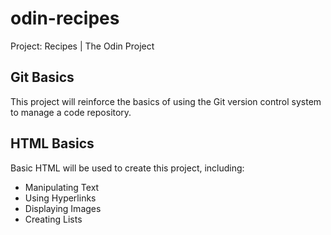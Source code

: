 # odin-recipes
Project: Recipes | The Odin Project

## Git Basics
This project will reinforce the basics of using the Git version control system to manage a code repository.

## HTML Basics
Basic HTML will be used to create this project, including:
- Manipulating Text
- Using Hyperlinks
- Displaying Images
- Creating Lists